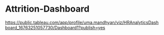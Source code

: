# Attrition-Dashboard

https://public.tableau.com/app/profile/uma.mandhyan/viz/HRAnalyticsDashboard_16763251057730/Dashboard1?publish=yes
